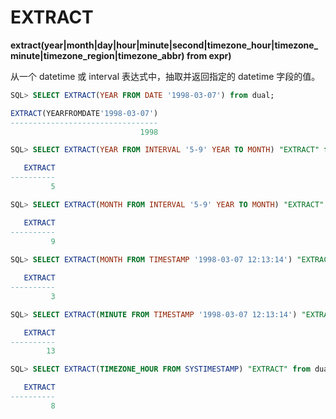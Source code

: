 # EXTRACT

**extract(year|month|day|hour|minute|second|timezone_hour|timezone_minute|timezone_region|timezone_abbr) from expr)**

从一个 datetime 或 interval 表达式中，抽取并返回指定的 datetime 字段的值。

```SQL
SQL> SELECT EXTRACT(YEAR FROM DATE '1998-03-07') from dual;

EXTRACT(YEARFROMDATE'1998-03-07')
---------------------------------
                             1998

SQL> SELECT EXTRACT(YEAR FROM INTERVAL '5-9' YEAR TO MONTH) "EXTRACT" from dual;

   EXTRACT
----------
         5

SQL> SELECT EXTRACT(MONTH FROM INTERVAL '5-9' YEAR TO MONTH) "EXTRACT" from dual;

   EXTRACT
----------
         9 
         
SQL> SELECT EXTRACT(MONTH FROM TIMESTAMP '1998-03-07 12:13:14') "EXTRACT" from dual;

   EXTRACT
----------
         3

SQL> SELECT EXTRACT(MINUTE FROM TIMESTAMP '1998-03-07 12:13:14') "EXTRACT" from dual;

   EXTRACT
----------
        13

SQL> SELECT EXTRACT(TIMEZONE_HOUR FROM SYSTIMESTAMP) "EXTRACT" from dual;

   EXTRACT
----------
         8                                             
```